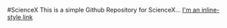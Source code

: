 #ScienceX
This is a simple Github Repository for ScienceX...
[I'm an inline-style link](https://www.avskr.in)